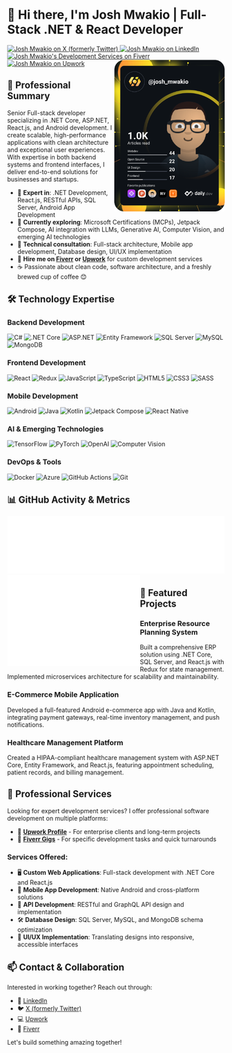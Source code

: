 # 👋 Hi there, I'm Josh Mwakio | Full-Stack .NET & React Developer

<div align="left">
  <a href="https://twitter.com/Josh_Mwakio">
    <img
      src="https://img.shields.io/badge/X-%23000000.svg?style=flat-square&logo=X&logoColor=white"
      alt="Josh Mwakio on X (formerly Twitter)"
    />
  </a>
  <a href="https://www.linkedin.com/in/joshmwakio/">
    <img
      src="https://img.shields.io/static/v1?logo=linkedin&style=flat-square&color=0072b1&label=LinkedIn&message=%E2%98%86"
      alt="Josh Mwakio on LinkedIn"
    />
  </a>
  <a href="https://www.fiverr.com/s/BRxmZwd">
    <img
      src="https://img.shields.io/badge/Fiverr-1DBF73?style=flat-square&logo=fiverr&logoColor=white"
      alt="Josh Mwakio's Development Services on Fiverr"
    />
  </a>
  <a href="https://www.upwork.com/freelancers/~010f8f2c6d792ba6cb?mp_source=share">
    <img
      src="https://img.shields.io/badge/Upwork-6FDA44?style=flat-square&logo=upwork&logoColor=white"
      alt="Josh Mwakio on Upwork"
    />
  </a>

  <a href="https://api.daily.dev/get?r=joshmwakio" target="_blank">
    <img
      width="256"
      align="right"
      src="https://github.com/joshmwakio/joshmwakio/blob/main/devcard.svg"
      alt="Josh Mwakio's Developer Card showing coding activity and skills"
    />
  </a>
</div>

## 💼 Professional Summary

Senior Full-stack developer specializing in .NET Core, ASP.NET, React.js, and Android development. I create scalable, high-performance applications with clean architecture and exceptional user experiences. With expertise in both backend systems and frontend interfaces, I deliver end-to-end solutions for businesses and startups.

- 🚀 **Expert in**: .NET Development, React.js, RESTful APIs, SQL Server, Android App Development
- 🌱 **Currently exploring**: Microsoft Certifications (MCPs), Jetpack Compose, AI integration with LLMs, Generative AI, Computer Vision, and emerging AI technologies
- 💬 **Technical consultation**: Full-stack architecture, Mobile app development, Database design, UI/UX implementation
- 🔗 **Hire me on [Fiverr](https://www.fiverr.com/s/BRxmZwd) or [Upwork](https://www.upwork.com/freelancers/~010f8f2c6d792ba6cb?mp_source=share)** for custom development services
- ☕ Passionate about clean code, software architecture, and a freshly brewed cup of coffee 😊

## 🛠️ Technology Expertise

### Backend Development
![C#](https://img.shields.io/badge/-C%23-239120?style=flat-square&logo=c-sharp&logoColor=white)
![.NET Core](https://img.shields.io/badge/-.NET_Core-512BD4?style=flat-square&logo=dotnet&logoColor=white)
![ASP.NET](https://img.shields.io/badge/-ASP.NET-5C2D91?style=flat-square&logo=dotnet&logoColor=white)
![Entity Framework](https://img.shields.io/badge/-Entity_Framework-512BD4?style=flat-square&logo=dotnet&logoColor=white)
![SQL Server](https://img.shields.io/badge/-SQL_Server-CC2927?style=flat-square&logo=microsoft-sql-server&logoColor=white)
![MySQL](https://img.shields.io/badge/-MySQL-4479A1?style=flat-square&logo=mysql&logoColor=white)
![MongoDB](https://img.shields.io/badge/-MongoDB-47A248?style=flat-square&logo=mongodb&logoColor=white)

### Frontend Development
![React](https://img.shields.io/badge/-React.js-61DAFB?style=flat-square&logo=react&logoColor=black)
![Redux](https://img.shields.io/badge/-Redux-764ABC?style=flat-square&logo=redux&logoColor=white)
![JavaScript](https://img.shields.io/badge/-JavaScript-F7DF1E?style=flat-square&logo=javascript&logoColor=black)
![TypeScript](https://img.shields.io/badge/-TypeScript-3178C6?style=flat-square&logo=typescript&logoColor=white)
![HTML5](https://img.shields.io/badge/-HTML5-E34F26?style=flat-square&logo=html5&logoColor=white)
![CSS3](https://img.shields.io/badge/-CSS3-1572B6?style=flat-square&logo=css3&logoColor=white)
![SASS](https://img.shields.io/badge/-SASS-CC6699?style=flat-square&logo=sass&logoColor=white)

### Mobile Development
![Android](https://img.shields.io/badge/-Android_Development-3DDC84?style=flat-square&logo=android&logoColor=white)
![Java](https://img.shields.io/badge/-Java-007396?style=flat-square&logo=java&logoColor=white)
![Kotlin](https://img.shields.io/badge/-Kotlin-0095D5?style=flat-square&logo=kotlin&logoColor=white)
![Jetpack Compose](https://img.shields.io/badge/-Jetpack_Compose-4285F4?style=flat-square&logo=jetpackcompose&logoColor=white)
![React Native](https://img.shields.io/badge/-React_Native-61DAFB?style=flat-square&logo=react&logoColor=black)

### AI & Emerging Technologies
![TensorFlow](https://img.shields.io/badge/-TensorFlow-FF6F00?style=flat-square&logo=tensorflow&logoColor=white)
![PyTorch](https://img.shields.io/badge/-PyTorch-EE4C2C?style=flat-square&logo=pytorch&logoColor=white)
![OpenAI](https://img.shields.io/badge/-OpenAI_Integration-412991?style=flat-square&logo=openai&logoColor=white)
![Computer Vision](https://img.shields.io/badge/-Computer_Vision-3B88C3?style=flat-square&logo=opencv&logoColor=white)

### DevOps & Tools
![Docker](https://img.shields.io/badge/-Docker-2496ED?style=flat-square&logo=docker&logoColor=white)
![Azure](https://img.shields.io/badge/-Azure-0089D6?style=flat-square&logo=microsoft-azure&logoColor=white)
![GitHub Actions](https://img.shields.io/badge/-GitHub_Actions-2088FF?style=flat-square&logo=github-actions&logoColor=white)
![Git](https://img.shields.io/badge/-Git-F05032?style=flat-square&logo=git&logoColor=white)

## 📊 GitHub Activity & Metrics

<img src="/metrics.plugin.languages.details.svg" alt="Josh Mwakio's Programming Language Metrics and Code Distribution">

<img align="left" src="/metrics.plugin.isocalendar.fullyear.svg" alt="Josh Mwakio's GitHub Contribution Calendar" width="61%">

## 🚀 Featured Projects

### Enterprise Resource Planning System
Built a comprehensive ERP solution using .NET Core, SQL Server, and React.js with Redux for state management. Implemented microservices architecture for scalability and maintainability.

### E-Commerce Mobile Application
Developed a full-featured Android e-commerce app with Java and Kotlin, integrating payment gateways, real-time inventory management, and push notifications.

### Healthcare Management Platform
Created a HIPAA-compliant healthcare management system with ASP.NET Core, Entity Framework, and React.js, featuring appointment scheduling, patient records, and billing management.

## 💼 Professional Services

Looking for expert development services? I offer professional software development on multiple platforms:

- 🔗 **[Upwork Profile](https://www.upwork.com/freelancers/~010f8f2c6d792ba6cb?mp_source=share)** - For enterprise clients and long-term projects
- 🔗 **[Fiverr Gigs](https://www.fiverr.com/s/BRxmZwd)** - For specific development tasks and quick turnarounds

### Services Offered:
- 🖥️ **Custom Web Applications**: Full-stack development with .NET Core and React.js
- 📱 **Mobile App Development**: Native Android and cross-platform solutions
- 🔧 **API Development**: RESTful and GraphQL API design and implementation
- 🛠️ **Database Design**: SQL Server, MySQL, and MongoDB schema optimization
- 🎨 **UI/UX Implementation**: Translating designs into responsive, accessible interfaces

## 📫 Contact & Collaboration

Interested in working together? Reach out through:
- 💼 [LinkedIn](https://www.linkedin.com/in/joshmwakio/)
- 🐦 [X (formerly Twitter)](https://twitter.com/Josh_Mwakio)
- 💻 [Upwork](https://www.upwork.com/freelancers/~010f8f2c6d792ba6cb?mp_source=share)
- 🔗 [Fiverr](https://www.fiverr.com/s/BRxmZwd)

Let's build something amazing together!
